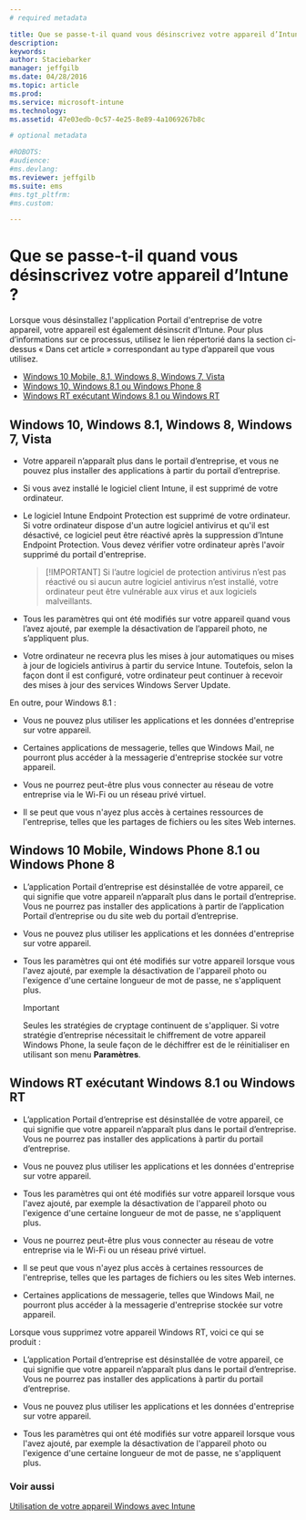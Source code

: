 ```yaml
---
# required metadata

title: Que se passe-t-il quand vous désinscrivez votre appareil d’Intune ? | Microsoft Intune
description:
keywords:
author: Staciebarker
manager: jeffgilb
ms.date: 04/28/2016
ms.topic: article
ms.prod:
ms.service: microsoft-intune
ms.technology:
ms.assetid: 47e03edb-0c57-4e25-8e89-4a1069267b8c

# optional metadata

#ROBOTS:
#audience:
#ms.devlang:
ms.reviewer: jeffgilb
ms.suite: ems
#ms.tgt_pltfrm:
#ms.custom:

---
```



# Que se passe-t-il quand vous désinscrivez votre appareil d’Intune ?

Lorsque vous désinstallez l'application Portail d'entreprise de votre appareil, votre appareil est également désinscrit d’Intune. Pour plus d’informations sur ce processus, utilisez le lien répertorié dans la section ci-dessus « Dans cet article » correspondant au type d’appareil que vous utilisez.

- [Windows 10 Mobile, 8.1, Windows 8, Windows 7, Vista](#windows-10-mobile--8-1,-windows-8,-windows-7,-vista)
- [Windows 10, Windows 8.1 ou Windows Phone 8](#windows-10--windows-8-1-or-windows-phone-8)
- [Windows RT exécutant Windows 8.1 ou Windows RT](#windows-rt-running-windows-8-1-or-windows-rt)


## Windows 10, Windows 8.1, Windows 8, Windows 7, Vista

-   Votre appareil n’apparaît plus dans le portail d’entreprise, et vous ne pouvez plus installer des applications à partir du portail d’entreprise.

-   Si vous avez installé le logiciel client Intune, il est supprimé de votre ordinateur.

-   Le logiciel Intune Endpoint Protection est supprimé de votre ordinateur. Si votre ordinateur dispose d'un autre logiciel antivirus et qu'il est désactivé, ce logiciel peut être réactivé après la suppression d’Intune Endpoint Protection. Vous devez vérifier votre ordinateur après l'avoir supprimé du portail d'entreprise.

    > [!IMPORTANT] Si l’autre logiciel de protection antivirus n’est pas réactivé ou si aucun autre logiciel antivirus n’est installé, votre ordinateur peut être vulnérable aux virus et aux logiciels malveillants.

-   Tous les paramètres qui ont été modifiés sur votre appareil quand vous l’avez ajouté, par exemple la désactivation de l’appareil photo, ne s’appliquent plus.

-   Votre ordinateur ne recevra plus les mises à jour automatiques ou mises à jour de logiciels antivirus à partir du service Intune. Toutefois, selon la façon dont il est configuré, votre ordinateur peut continuer à recevoir des mises à jour des services Windows Server Update.

En outre, pour Windows 8.1 :

-   Vous ne pouvez plus utiliser les applications et les données d'entreprise sur votre appareil.

-   Certaines applications de messagerie, telles que Windows Mail, ne pourront plus accéder à la messagerie d'entreprise stockée sur votre appareil.

-   Vous ne pourrez peut-être plus vous connecter au réseau de votre entreprise via le Wi-Fi ou un réseau privé virtuel.

-   Il se peut que vous n'ayez plus accès à certaines ressources de l'entreprise, telles que les partages de fichiers ou les sites Web internes.

## Windows 10 Mobile, Windows Phone 8.1 ou Windows Phone 8

-   L’application Portail d’entreprise est désinstallée de votre appareil, ce qui signifie que votre appareil n’apparaît plus dans le portail d’entreprise. Vous ne pourrez pas installer des applications à partir de l’application Portail d’entreprise ou du site web du portail d’entreprise.

-   Vous ne pouvez plus utiliser les applications et les données d'entreprise sur votre appareil.

-   Tous les paramètres qui ont été modifiés sur votre appareil lorsque vous l'avez ajouté, par exemple la désactivation de l'appareil photo ou l'exigence d'une certaine longueur de mot de passe, ne s'appliquent plus.

    > [!IMPORTANT]
    > Seules les stratégies de cryptage continuent de s'appliquer. Si votre stratégie d’entreprise nécessitait le chiffrement de votre appareil Windows Phone, la seule façon de le déchiffrer est de le réinitialiser en utilisant son menu **Paramètres**.

## Windows RT exécutant Windows 8.1 ou Windows RT

-   L’application Portail d’entreprise est désinstallée de votre appareil, ce qui signifie que votre appareil n’apparaît plus dans le portail d’entreprise. Vous ne pourrez pas installer des applications à partir du portail d’entreprise.

-   Vous ne pouvez plus utiliser les applications et les données d'entreprise sur votre appareil.

-   Tous les paramètres qui ont été modifiés sur votre appareil lorsque vous l'avez ajouté, par exemple la désactivation de l'appareil photo ou l'exigence d'une certaine longueur de mot de passe, ne s'appliquent plus.

-   Vous ne pourrez peut-être plus vous connecter au réseau de votre entreprise via le Wi-Fi ou un réseau privé virtuel.

-   Il se peut que vous n'ayez plus accès à certaines ressources de l'entreprise, telles que les partages de fichiers ou les sites Web internes.

-   Certaines applications de messagerie, telles que Windows Mail, ne pourront plus accéder à la messagerie d'entreprise stockée sur votre appareil.

Lorsque vous supprimez votre appareil Windows RT, voici ce qui se produit :

-   L’application Portail d’entreprise est désinstallée de votre appareil, ce qui signifie que votre appareil n’apparaît plus dans le portail d’entreprise. Vous ne pourrez pas installer des applications à partir du portail d’entreprise.

-   Vous ne pouvez plus utiliser les applications et les données d'entreprise sur votre appareil.

-   Tous les paramètres qui ont été modifiés sur votre appareil lorsque vous l'avez ajouté, par exemple la désactivation de l'appareil photo ou l'exigence d'une certaine longueur de mot de passe, ne s'appliquent plus.


### Voir aussi
[Utilisation de votre appareil Windows avec Intune](using-your-windows-device-with-intune.md)

<!--HONumber=May16_HO3-->


